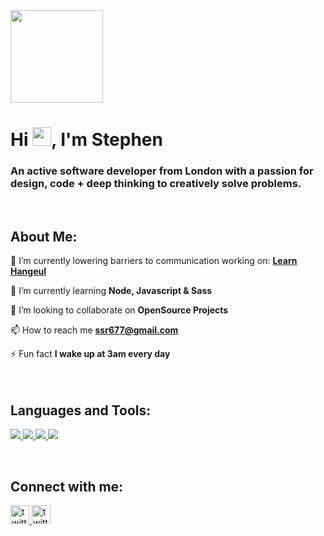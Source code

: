 <div align="left">
<img src="https://github.com/IAMSSROBINSON/IAMSSROBINSON/blob/main/SSR677_ProfileImage.png?raw=true" align="center" style="width: 148px" />
</div>

<h1 align="left">Hi <img src="https://raw.githubusercontent.com/MartinHeinz/MartinHeinz/master/wave.gif" width="30px">, I'm Stephen</h1>
<h3 align="left">An active software developer from London with a passion for<br> design, code + deep thinking to creatively solve problems.</h3>
<br>

## About Me:

🔭 I’m currently lowering barriers to communication working on: **[Learn Hangeul](https://onessr.github.io/Learn-Hangeul/)**

🌱 I’m currently learning **Node, Javascript & Sass**

👯 I’m looking to collaborate on **OpenSource Projects**

📫 How to reach me **ssr677@gmail.com**

⚡ Fun fact **I wake up at 3am every day**
<br>
<br>
<br>

## Languages and Tools:

<p align="left"> 
    <a href="https://developer.mozilla.org/en-US/docs/Web/JavaScript" target="_blank"> <img src="https://img.icons8.com/color/48/000000/javascript.png"/> </a> 
    <a href="https://www.w3.org/html/" target="_blank"> <img src="https://img.icons8.com/color/48/000000/html-5.png"/> </a> 
    <a href="https://www.w3schools.com/css/" target="_blank"> <img src="https://img.icons8.com/color/48/000000/css3.png"/> </a> 
    <a href="https://git-scm.com/" target="_blank"> <img src="https://img.icons8.com/color/48/000000/git.png"/> </a>
</p>
<br/>

## Connect with me:
<p align="left">

<a href = "https://github.com/ONESSR">
  <img src="https://img.shields.io/badge/github-%2324292e.svg?&style=for-the-badge&logo=github&logoColor=white" alt="twitter" height="30"/>
</a>
<a href = "https://twitter.com/@iamssrobinson">
  <img src="https://img.shields.io/badge/twitter-%2300acee.svg?&style=for-the-badge&logo=twitter&logoColor=white" alt="twitter" height="30"/>
</a>
</p>

